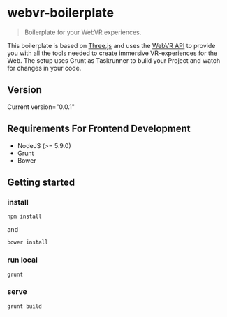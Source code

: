 # webvr-boilerplate

> Boilerplate for your WebVR experiences.

This boilerplate is based on [Three.js](https://github.com/mrdoob/three.js/) and uses the  [WebVR API](https://developer.mozilla.org/de/docs/Web/API/WebVR_API) to provide you with all the tools needed to create immersive VR-experiences for the Web. The setup uses Grunt as Taskrunner to build your Project and watch for changes in your code. 

## Version
Current version="0.0.1"

## Requirements For Frontend Development

* NodeJS (>= 5.9.0)
* Grunt
* Bower

## Getting started

### install

```
npm install
```
and
```
bower install
```

### run local

```
grunt
```

### serve

```
grunt build
```